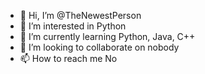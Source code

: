 - 👋 Hi, I’m @TheNewestPerson
- 👀 I’m interested in Python
- 🌱 I’m currently learning Python, Java, C++
- 💞️ I’m looking to collaborate on nobody
- 📫 How to reach me No

<!---
TheNewestPerson/TheNewestPerson is a ✨ special ✨ repository because its `README.md` (this file) appears on your GitHub profile.
You can click the Preview link to take a look at your changes.
--->
